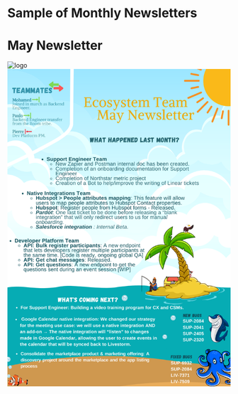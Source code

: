 # Sample of Monthly Newsletters

# May Newsletter
<img src="./juneletter.png" alt="logo"/>
<img src="./mayletter.png" alt="logo"/>
